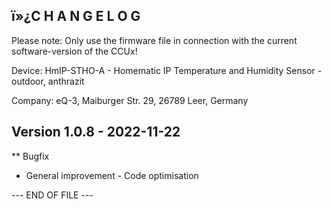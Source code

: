 ï»¿C H A N G E L O G
-----------------

Please note: Only use the firmware file in connection with the current software-version
of the CCUx!

Device: HmIP-STHO-A - Homematic IP Temperature and Humidity Sensor - outdoor, anthrazit

Company: eQ-3, Maiburger Str. 29, 26789 Leer, Germany


Version 1.0.8 - 2022-11-22
---------------------

** Bugfix
   * General improvement - Code optimisation 


--- END OF FILE ---